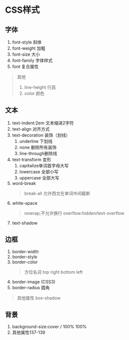 # CSS样式
## 字体
1. font-style 斜体
2. font-weight 加粗
3. font-size 大小
4. font-family 字体样式
5. font 复合属性
> 其他
> 1. line-height 行高
> 2. color 颜色
## 文本
1. text-indent:2em 文本缩进2字符
2. text-align 对齐方式
3. text-decoration 装饰（划线）
	1. underline 下划线
	2. none 删除所有装饰
	3. line-through删除线
4. text-transform 变形
	1. capitalize单词首字母大写
	2. lowercase 全部小写
	3. uppercase 全部大写
5. word-break 
	> break-all 允许西文在单词中间截断
6. white-space
	> nowrap;不允许换行
	> overflow:hidden/text-overflow
7. text-shadow
## 边框
1. border-width
2. border-style
3. border-color
	> 方位名词
	> top right bottom left
4. border-image (CSS3)
5. border-radius 圆角
> 其他属性
> box-shadow
## 背景
1. background-size:cover / 100% 100%
2. 其他属性137-139